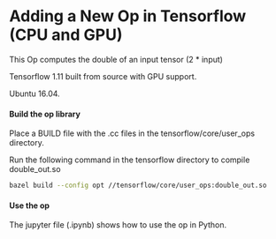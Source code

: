 # Adding a New Op in Tensorflow (CPU and GPU)
This Op computes the double of an input tensor (2 * input)

Tensorflow 1.11 built from source with GPU support.

Ubuntu 16.04.

#### Build the op library
Place a BUILD file with the .cc files in the tensorflow/core/user_ops directory.

Run the following command in the tensorflow directory to compile double_out.so
```bash
bazel build --config opt //tensorflow/core/user_ops:double_out.so
```

#### Use the op
The jupyter file (.ipynb) shows how to use the op in Python.
